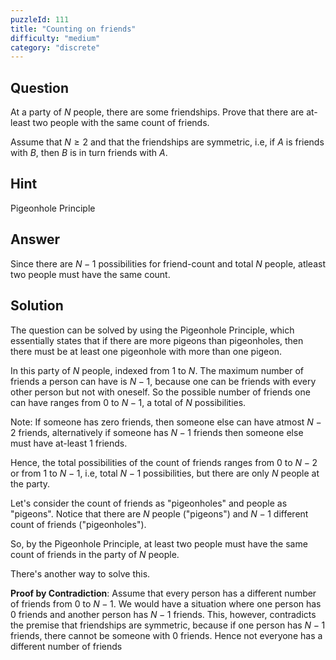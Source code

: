 ```yaml
---
puzzleId: 111
title: "Counting on friends"
difficulty: "medium"
category: "discrete"
---
```


## Question
At a party of $N$ people, there are some friendships. Prove that there are at-least two people with the same count of friends.

Assume that $N \ge 2$ and that the friendships are symmetric, i.e, if $A$ is friends with $B$, then $B$ is in turn friends with $A$. 

## Hint
Pigeonhole Principle

## Answer
Since there are $N-1$ possibilities for friend-count and total $N$ people, atleast two people must have the same count.

## Solution
 The question can be solved by using the Pigeonhole Principle, which essentially states that if there are more pigeons than pigeonholes, then there must be at least one pigeonhole with more than one pigeon.


In this party of $N$ people, indexed from $1$ to $N$. The maximum number of friends a person can have is $N-1$, because one can be friends with every other person but not with oneself. So the possible number of friends one can have ranges from $0$ to $N-1$, a total of $N$ possibilities.


Note: If someone has zero friends, then someone else can have atmost $N-2$ friends, alternatively if someone has $N-1$ friends then someone else must have at-least $1$ friends.


Hence, the total possibilities of the count of friends ranges from $0$ to $N-2$ or from $1$ to $N-1$, i.e, total $N-1$ possibilities, but there are only $N$ people at the party. 


Let's consider the count of friends as "pigeonholes" and people as "pigeons". Notice that there are $N$ people ("pigeons") and $N - 1$ different count of friends ("pigeonholes").


So, by the Pigeonhole Principle, at least two people must have the same count of friends in the party of $N$ people.


There's another way to solve this.


**Proof by Contradiction**: Assume that every person has a different number of friends from $0$ to $N - 1$. We would have a situation where one person has $0$ friends and another person has $N-1$ friends. This, however, contradicts the premise that friendships are symmetric, because if one person has $N-1$ friends, there cannot be someone with $0$ friends. Hence not everyone has a different number of friends 
